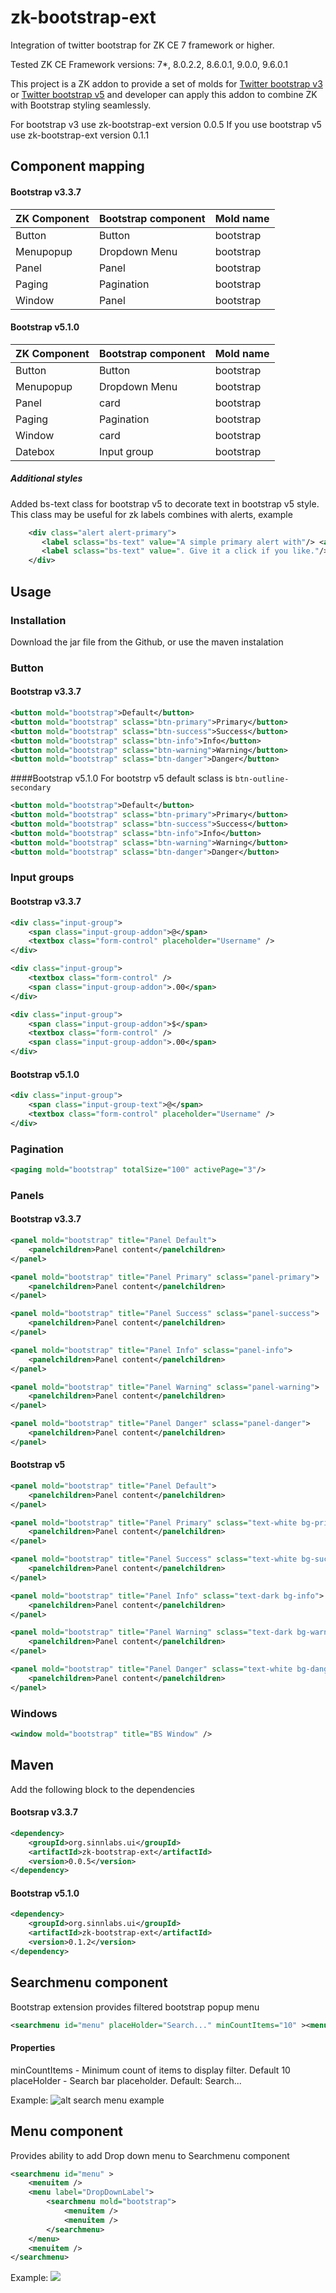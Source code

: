 # zk-bootstrap-ext
Integration of twitter bootstrap for ZK CE 7 framework or higher.

Tested ZK CE Framework versions: 7*, 8.0.2.2, 8.6.0.1, 9.0.0, 9.6.0.1

This project is a ZK addon to provide a set of molds for [Twitter bootstrap v3](https://getbootstrap.com/docs/3.3/) or [Twitter bootstrap v5](https://getbootstrap.com/docs/5.1/getting-started/introduction/) and developer can apply this addon to combine ZK with Bootstrap styling seamlessly.</br>

For bootstrap v3 use zk-bootstrap-ext version 0.0.5
If you use bootstrap v5 use zk-bootstrap-ext version 0.1.1



## Component mapping

#### Bootstrap v3.3.7
ZK Component | Bootstrap component | Mold name
------------ | ------------------- | ----------
Button       | Button              | bootstrap
Menupopup    | Dropdown Menu       | bootstrap
Panel        | Panel               | bootstrap
Paging       | Pagination          | bootstrap
Window       | Panel               | bootstrap

#### Bootstrap v5.1.0
ZK Component | Bootstrap component | Mold name
------------ | ------------------- | ----------
Button       | Button              | bootstrap
Menupopup    | Dropdown Menu       | bootstrap
Panel        | card                | bootstrap
Paging       | Pagination          | bootstrap
Window       | card                | bootstrap
Datebox      | Input group         | bootstrap

##### Additional styles
Added bs-text class for bootstrap v5 to decorate text in bootstrap v5 style. This class may be useful for zk labels combines with alerts, example

```xml
	<div class="alert alert-primary">
       <label sclass="bs-text" value="A simple primary alert with"/> <a href="#" class="bs-text alert-link">an example link</a>
       <label sclass="bs-text" value=". Give it a click if you like."/>
	</div>
```

## Usage

### Installation

Download the jar file from the Github, or use the maven instalation

### Button

#### Bootstrap v3.3.7
```xml
<button mold="bootstrap">Default</button>
<button mold="bootstrap" sclass="btn-primary">Primary</button>
<button mold="bootstrap" sclass="btn-success">Success</button>
<button mold="bootstrap" sclass="btn-info">Info</button>
<button mold="bootstrap" sclass="btn-warning">Warning</button>
<button mold="bootstrap" sclass="btn-danger">Danger</button>
```

####Bootstrap v5.1.0
For bootstrp v5 default sclass is ``btn-outline-secondary``

```xml
<button mold="bootstrap">Default</button>
<button mold="bootstrap" sclass="btn-primary">Primary</button>
<button mold="bootstrap" sclass="btn-success">Success</button>
<button mold="bootstrap" sclass="btn-info">Info</button>
<button mold="bootstrap" sclass="btn-warning">Warning</button>
<button mold="bootstrap" sclass="btn-danger">Danger</button>
```

### Input groups

#### Bootstrap v3.3.7
```xml
<div class="input-group">
	<span class="input-group-addon">@</span>
	<textbox class="form-control" placeholder="Username" />
</div>

<div class="input-group">
	<textbox class="form-control" />
	<span class="input-group-addon">.00</span>
</div>

<div class="input-group">
	<span class="input-group-addon">$</span>
	<textbox class="form-control" />
	<span class="input-group-addon">.00</span>
</div>
```

#### Bootstrap v5.1.0
```xml
<div class="input-group">
	<span class="input-group-text">@</span>
	<textbox class="form-control" placeholder="Username" />
</div>
```

### Pagination

```xml
<paging mold="bootstrap" totalSize="100" activePage="3"/>
```

### Panels

#### Bootstrap v3.3.7

```xml
<panel mold="bootstrap" title="Panel Default">
	<panelchildren>Panel content</panelchildren>
</panel>

<panel mold="bootstrap" title="Panel Primary" sclass="panel-primary">
	<panelchildren>Panel content</panelchildren>
</panel>

<panel mold="bootstrap" title="Panel Success" sclass="panel-success">
	<panelchildren>Panel content</panelchildren>
</panel>

<panel mold="bootstrap" title="Panel Info" sclass="panel-info">
	<panelchildren>Panel content</panelchildren>
</panel>

<panel mold="bootstrap" title="Panel Warning" sclass="panel-warning">
	<panelchildren>Panel content</panelchildren>
</panel>

<panel mold="bootstrap" title="Panel Danger" sclass="panel-danger">
	<panelchildren>Panel content</panelchildren>
</panel>
```

#### Bootstrap v5

```xml
<panel mold="bootstrap" title="Panel Default">
	<panelchildren>Panel content</panelchildren>
</panel>

<panel mold="bootstrap" title="Panel Primary" sclass="text-white bg-primary">
	<panelchildren>Panel content</panelchildren>
</panel>

<panel mold="bootstrap" title="Panel Success" sclass="text-white bg-success">
	<panelchildren>Panel content</panelchildren>
</panel>

<panel mold="bootstrap" title="Panel Info" sclass="text-dark bg-info">
	<panelchildren>Panel content</panelchildren>
</panel>

<panel mold="bootstrap" title="Panel Warning" sclass="text-dark bg-warning">
	<panelchildren>Panel content</panelchildren>
</panel>

<panel mold="bootstrap" title="Panel Danger" sclass="text-white bg-danger">
	<panelchildren>Panel content</panelchildren>
</panel>
```

### Windows

```xml
<window mold="bootstrap" title="BS Window" />
```

## Maven

Add the following block to the dependencies

#### Bootsrap v3.3.7

```xml
<dependency>
	<groupId>org.sinnlabs.ui</groupId>
	<artifactId>zk-bootstrap-ext</artifactId>
	<version>0.0.5</version>
</dependency>
```

#### Bootstrap v5.1.0

```xml
<dependency>
	<groupId>org.sinnlabs.ui</groupId>
	<artifactId>zk-bootstrap-ext</artifactId>
	<version>0.1.2</version>
</dependency>
```

## Searchmenu component

Bootstrap extension provides filtered bootstrap popup menu

```xml
<searchmenu id="menu" placeHolder="Search..." minCountItems="10" ><menuitem /> <menuitem /></searchmenu>
```
#### Properties
minCountItems - Minimum count of items to display filter. Default 10
placeHolder - Search bar placeholder. Default: Search...

Example:
![alt search menu example](https://github.com/sinnlabs/zk-bootstrap-ext/blob/master/zkdoc/Searchmenu.PNG?raw=true)

## Menu component
Provides ability to add Drop down menu to Searchmenu component
```xml
<searchmenu id="menu" >
    <menuitem /> 
    <menu label="DropDownLabel">
        <searchmenu mold="bootstrap">
            <menuitem />
            <menuitem />
        </searchmenu>
    </menu>
    <menuitem />
</searchmenu>
```
Example:
![](https://github.com/MaggiDog/zk-bootstrap-ext/blob/master/zkdoc/Menu.png?raw=true)
